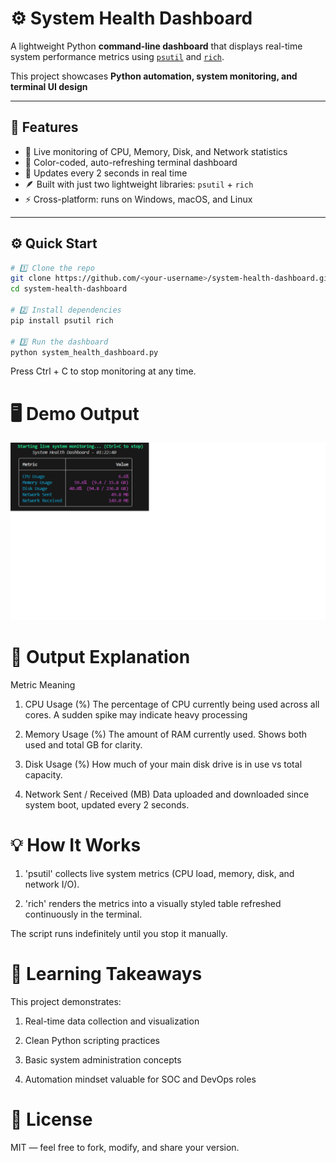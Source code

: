 # ⚙️ System Health Dashboard

A lightweight Python **command-line dashboard** that displays real-time system performance metrics using [`psutil`](https://pypi.org/project/psutil/) and [`rich`](https://pypi.org/project/rich/).

This project showcases **Python automation, system monitoring, and terminal UI design**

---

## 🎯 Features

- 🧠 Live monitoring of CPU, Memory, Disk, and Network statistics  
- 🎨 Color-coded, auto-refreshing terminal dashboard  
- 🔁 Updates every 2 seconds in real time  
- 🪶 Built with just two lightweight libraries: `psutil` + `rich`  
- ⚡ Cross-platform: runs on Windows, macOS, and Linux  

---

## ⚙️ Quick Start

```bash
# 1️⃣ Clone the repo
git clone https://github.com/<your-username>/system-health-dashboard.git
cd system-health-dashboard

# 2️⃣ Install dependencies
pip install psutil rich

# 3️⃣ Run the dashboard
python system_health_dashboard.py
```

Press Ctrl + C to stop monitoring at any time.

# 🖥️ Demo Output
![Demo Output](https://github.com/partz2510/system-health-dashboard/blob/main/screenshots/demo_output.png?raw=true)

# 🧩 Output Explanation
Metric Meaning
1. CPU Usage (%)	The percentage of CPU currently being used across all cores. A sudden spike may indicate heavy processing

2. Memory Usage (%)	The amount of RAM currently used. Shows both used and total GB for clarity.

3. Disk Usage (%)	How much of your main disk drive is in use vs total capacity.

4. Network Sent / Received (MB)	Data uploaded and downloaded since system boot, updated every 2 seconds.

# 💡 How It Works
1. 'psutil' collects live system metrics (CPU load, memory, disk, and network I/O).

2. 'rich' renders the metrics into a visually styled table refreshed continuously in the terminal.

The script runs indefinitely until you stop it manually.


# 🧠 Learning Takeaways
This project demonstrates:

1. Real-time data collection and visualization

2. Clean Python scripting practices

3. Basic system administration concepts

4. Automation mindset valuable for SOC and DevOps roles

# 📜 License
MIT — feel free to fork, modify, and share your version.

